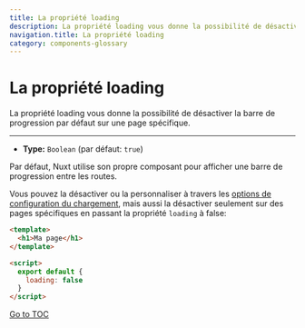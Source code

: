 ```yaml
---
title: La propriété loading
description: La propriété loading vous donne la possibilité de désactiver la barre de progression par défaut sur une page spécifique.
navigation.title: La propriété loading
category: components-glossary
---
```

# La propriété loading

La propriété loading vous donne la possibilité de désactiver la barre de progression par défaut sur une page spécifique.

---

- **Type:** `Boolean` (par défaut: `true`)

Par défaut, Nuxt utilise son propre composant pour afficher une barre de progression entre les routes.

Vous pouvez la désactiver ou la personnaliser à travers les [options de configuration du chargement](./configuration-glossary/configuration-loading), mais aussi la désactiver seulement sur des pages spécifiques en passant la propriété `loading` à false:

```html
<template>
  <h1>Ma page</h1>
</template>

<script>
  export default {
    loading: false
  }
</script>
```
<span style='float: footnote;'><a href="../index.html#toc">Go to TOC</a></span>
